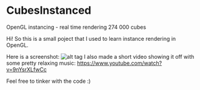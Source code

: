 # CubesInstanced
OpenGL instancing - real time rendering 274 000 cubes

Hi!
So this is a small poject that I used to learn instance rendering in OpenGL.

Here is a screenshot: ![alt tag](http://i.imgur.com/PQ7d0C2.png)
I also made a short video showing it off with some pretty relaxing music: https://www.youtube.com/watch?v=9nYsrXLfwCc

Feel free to tinker with the code :)
